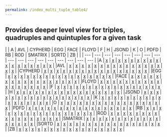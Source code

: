 ```yaml
---
permalink: /index_multi_tuple_table4/
---
```


## Provides deeper level view for triples, quadruples and quintuples for a given task

| | A | AVL | CYPHERD | EGG | FACE | FLOYD | F | H | JSOND | K | O | PDFD | RB | ROD | SMATRIX | SORTD | ZB |
| | --- | --- | --- | --- | --- | --- | --- | --- | --- | --- | --- | --- | --- | --- | --- | --- | --- |
|A | [x](../multi_tuple_combination_A-A/) | [x](../multi_tuple_combination_A-AVL/) | [x](../multi_tuple_combination_A-CYPHERD/) | [x](../multi_tuple_combination_A-EGG/) | [x](../multi_tuple_combination_A-FACE/) | [x](../multi_tuple_combination_A-FLOYD/) | [x](../multi_tuple_combination_A-F/) | [x](../multi_tuple_combination_A-H/) | [x](../multi_tuple_combination_A-JSOND/) | [x](../multi_tuple_combination_A-K/) | [x](../multi_tuple_combination_A-O/) | [x](../multi_tuple_combination_A-PDFD/) | [x](../multi_tuple_combination_A-RB/) | [x](../multi_tuple_combination_A-ROD/) | [x](../multi_tuple_combination_A-SMATRIX/) | [x](../multi_tuple_combination_A-SORTD/) | [x](../multi_tuple_combination_A-ZB/) |
|AVL | [x](../multi_tuple_combination_AVL-A/) | [x](../multi_tuple_combination_AVL-AVL/) | [x](../multi_tuple_combination_AVL-CYPHERD/) | [x](../multi_tuple_combination_AVL-EGG/) | [x](../multi_tuple_combination_AVL-FACE/) | [x](../multi_tuple_combination_AVL-FLOYD/) | [x](../multi_tuple_combination_AVL-F/) | [x](../multi_tuple_combination_AVL-H/) | [x](../multi_tuple_combination_AVL-JSOND/) | [x](../multi_tuple_combination_AVL-K/) | [x](../multi_tuple_combination_AVL-O/) | [x](../multi_tuple_combination_AVL-PDFD/) | [x](../multi_tuple_combination_AVL-RB/) | [x](../multi_tuple_combination_AVL-ROD/) | [x](../multi_tuple_combination_AVL-SMATRIX/) | [x](../multi_tuple_combination_AVL-SORTD/) | [x](../multi_tuple_combination_AVL-ZB/) |
|CYPHERD | [x](../multi_tuple_combination_CYPHERD-A/)  | [x](../multi_tuple_combination_CYPHERD-AVL/)  | [x](../multi_tuple_combination_CYPHERD-CYPHERD/)  | [x](../multi_tuple_combination_CYPHERD-EGG/)  | [x](../multi_tuple_combination_CYPHERD-FACE/)  | [x](../multi_tuple_combination_CYPHERD-FLOYD/)  | [x](../multi_tuple_combination_CYPHERD-F/)  | [x](../multi_tuple_combination_CYPHERD-H/)  | [x](../multi_tuple_combination_CYPHERD-JSOND/)  | [x](../multi_tuple_combination_CYPHERD-K/)  | [x](../multi_tuple_combination_CYPHERD-O/)  | [x](../multi_tuple_combination_CYPHERD-PDFD/)  | [x](../multi_tuple_combination_CYPHERD-RB/)  | [x](../multi_tuple_combination_CYPHERD-ROD/)  | [x](../multi_tuple_combination_CYPHERD-SMATRIX/)  | [x](../multi_tuple_combination_CYPHERD-SORTD/)  | [x](../multi_tuple_combination_CYPHERD-ZB/) |
|EGG | [x](../multi_tuple_combination_EGG-A/)  | [x](../multi_tuple_combination_EGG-AVL/)  | [x](../multi_tuple_combination_EGG-CYPHERD/)  | [x](../multi_tuple_combination_EGG-EGG/)  | [x](../multi_tuple_combination_EGG-FACE/)  | [x](../multi_tuple_combination_EGG-FLOYD/)  | [x](../multi_tuple_combination_EGG-F/)  | [x](../multi_tuple_combination_EGG-H/)  | [x](../multi_tuple_combination_EGG-JSOND/)  | [x](../multi_tuple_combination_EGG-K/)  | [x](../multi_tuple_combination_EGG-O/)  | [x](../multi_tuple_combination_EGG-PDFD/)  | [x](../multi_tuple_combination_EGG-RB/)  | [x](../multi_tuple_combination_EGG-ROD/)  | [x](../multi_tuple_combination_EGG-SMATRIX/)  | [x](../multi_tuple_combination_EGG-SORTD/)  | [x](../multi_tuple_combination_EGG-ZB/) |
|FACE | [x](../multi_tuple_combination_F-A/)  | [x](../multi_tuple_combination_F-AVL/)  | [x](../multi_tuple_combination_F-CYPHERD/)  | [x](../multi_tuple_combination_F-EGG/)  | [x](../multi_tuple_combination_F-FACE/)  | [x](../multi_tuple_combination_F-FLOYD/)  | [x](../multi_tuple_combination_F-F/)  | [x](../multi_tuple_combination_F-H/)  | [x](../multi_tuple_combination_F-JSOND/)  | [x](../multi_tuple_combination_F-K/)  | [x](../multi_tuple_combination_F-O/)  | [x](../multi_tuple_combination_F-PDFD/)  | [x](../multi_tuple_combination_F-RB/)  | [x](../multi_tuple_combination_F-ROD/)  | [x](../multi_tuple_combination_F-SMATRIX/)  | [x](../multi_tuple_combination_F-SORTD/)  | [x](../multi_tuple_combination_F-ZB/) |
|FLOYD | [x](../multi_tuple_combination_FACE-A/)  | [x](../multi_tuple_combination_FACE-AVL/)  | [x](../multi_tuple_combination_FACE-CYPHERD/)  | [x](../multi_tuple_combination_FACE-EGG/)  | [x](../multi_tuple_combination_FACE-FACE/)  | [x](../multi_tuple_combination_FACE-FLOYD/)  | [x](../multi_tuple_combination_FACE-F/)  | [x](../multi_tuple_combination_FACE-H/)  | [x](../multi_tuple_combination_FACE-JSOND/)  | [x](../multi_tuple_combination_FACE-K/)  | [x](../multi_tuple_combination_FACE-O/)  | [x](../multi_tuple_combination_FACE-PDFD/)  | [x](../multi_tuple_combination_FACE-RB/)  | [x](../multi_tuple_combination_FACE-ROD/)  | [x](../multi_tuple_combination_FACE-SMATRIX/)  | [x](../multi_tuple_combination_FACE-SORTD/)  | [x](../multi_tuple_combination_FACE-ZB/) |
|F | [x](../multi_tuple_combination_FLOYD-A/)  | [x](../multi_tuple_combination_FLOYD-AVL/)  | [x](../multi_tuple_combination_FLOYD-CYPHERD/)  | [x](../multi_tuple_combination_FLOYD-EGG/)  | [x](../multi_tuple_combination_FLOYD-FACE/)  | [x](../multi_tuple_combination_FLOYD-FLOYD/)  | [x](../multi_tuple_combination_FLOYD-F/)  | [x](../multi_tuple_combination_FLOYD-H/)  | [x](../multi_tuple_combination_FLOYD-JSOND/)  | [x](../multi_tuple_combination_FLOYD-K/)  | [x](../multi_tuple_combination_FLOYD-O/)  | [x](../multi_tuple_combination_FLOYD-PDFD/)  | [x](../multi_tuple_combination_FLOYD-RB/)  | [x](../multi_tuple_combination_FLOYD-ROD/)  | [x](../multi_tuple_combination_FLOYD-SMATRIX/)  | [x](../multi_tuple_combination_FLOYD-SORTD/)  | [x](../multi_tuple_combination_FLOYD-ZB/) |
|H | [x](../multi_tuple_combination_H-A/)  | [x](../multi_tuple_combination_H-AVL/)  | [x](../multi_tuple_combination_H-CYPHERD/)  | [x](../multi_tuple_combination_H-EGG/)  | [x](../multi_tuple_combination_H-FACE/)  | [x](../multi_tuple_combination_H-FLOYD/)  | [x](../multi_tuple_combination_H-F/)  | [x](../multi_tuple_combination_H-H/)  | [x](../multi_tuple_combination_H-JSOND/)  | [x](../multi_tuple_combination_H-K/)  | [x](../multi_tuple_combination_H-O/)  | [x](../multi_tuple_combination_H-PDFD/)  | [x](../multi_tuple_combination_H-RB/)  | [x](../multi_tuple_combination_H-ROD/)  | [x](../multi_tuple_combination_H-SMATRIX/)  | [x](../multi_tuple_combination_H-SORTD/)  | [x](../multi_tuple_combination_H-ZB/) |
|JSOND | [x](../multi_tuple_combination_JSOND-A/)  | [x](../multi_tuple_combination_JSOND-AVL/)  | [x](../multi_tuple_combination_JSOND-CYPHERD/)  | [x](../multi_tuple_combination_JSOND-EGG/)  | [x](../multi_tuple_combination_JSOND-FACE/)  | [x](../multi_tuple_combination_JSOND-FLOYD/)  | [x](../multi_tuple_combination_JSOND-F/)  | [x](../multi_tuple_combination_JSOND-H/)  | [x](../multi_tuple_combination_JSOND-JSOND/)  | [x](../multi_tuple_combination_JSOND-K/)  | [x](../multi_tuple_combination_JSOND-O/)  | [x](../multi_tuple_combination_JSOND-PDFD/)  | [x](../multi_tuple_combination_JSOND-RB/)  | [x](../multi_tuple_combination_JSOND-ROD/) | [x](../multi_tuple_combination_JSOND-SMATRIX/) | [x](../multi_tuple_combination_JSOND-SORTD/) | [x](../multi_tuple_combination_JSOND-ZB/) |
|K | [x](../multi_tuple_combination_K-AVL/) | [x](../multi_tuple_combination_K-A/) | [x](../multi_tuple_combination_K-CYPHERD/) | [x](../multi_tuple_combination_K-EGG/) | [x](../multi_tuple_combination_K-FACE/) | [x](../multi_tuple_combination_K-FLOYD/) | [x](../multi_tuple_combination_K-F/) | [x](../multi_tuple_combination_K-H/) | [x](../multi_tuple_combination_K-JSOND/) | [x](../multi_tuple_combination_K-K/) | [x](../multi_tuple_combination_K-O/) | [x](../multi_tuple_combination_K-PDFD/) | [x](../multi_tuple_combination_K-RB/) | [x](../multi_tuple_combination_K-ROD/) | [x](../multi_tuple_combination_K-SMATRIX/) | [x](../multi_tuple_combination_K-SORTD/) | [x](../multi_tuple_combination_K-ZB/) |
|O | [x](../multi_tuple_combination_O-AVL/) | [x](../multi_tuple_combination_O-A/) | [x](../multi_tuple_combination_O-CYPHERD/) | [x](../multi_tuple_combination_O-EGG/) | [x](../multi_tuple_combination_O-FACE/) | [x](../multi_tuple_combination_O-FLOYD/) | [x](../multi_tuple_combination_O-F/) | [x](../multi_tuple_combination_O-H/) | [x](../multi_tuple_combination_O-JSOND/) | [x](../multi_tuple_combination_O-K/) | [x](../multi_tuple_combination_O-O/) | [x](../multi_tuple_combination_O-PDFD/) | [x](../multi_tuple_combination_O-RB/) | [x](../multi_tuple_combination_O-ROD/) | [x](../multi_tuple_combination_O-SMATRIX/) | [x](../multi_tuple_combination_O-SORTD/) | [x](../multi_tuple_combination_O-ZB/) |
|PDFD | [x](../multi_tuple_combination_PDFD-AVL/) | [x](../multi_tuple_combination_PDFD-A/) | [x](../multi_tuple_combination_PDFD-CYPHERD/) | [x](../multi_tuple_combination_PDFD-EGG/) | [x](../multi_tuple_combination_PDFD-FACE/) | [x](../multi_tuple_combination_PDFD-FLOYD/) | [x](../multi_tuple_combination_PDFD-F/) | [x](../multi_tuple_combination_PDFD-H/) | [x](../multi_tuple_combination_PDFD-JSOND/) | [x](../multi_tuple_combination_PDFD-K/) | [x](../multi_tuple_combination_PDFD-O/) | [x](../multi_tuple_combination_PDFD-PDFD/) | [x](../multi_tuple_combination_PDFD-RB/) | [x](../multi_tuple_combination_PDFD-ROD/) | [x](../multi_tuple_combination_PDFD-SMATRIX/) | [x](../multi_tuple_combination_PDFD-SORTD/) | [x](../multi_tuple_combination_PDFD-ZB/) |
|RB | [x](../multi_tuple_combination_RB-AVL/) | [x](../multi_tuple_combination_RB-A/) | [x](../multi_tuple_combination_RB-CYPHERD/) | [x](../multi_tuple_combination_RB-EGG/) | [x](../multi_tuple_combination_RB-FACE/) | [x](../multi_tuple_combination_RB-FLOYD/) | [x](../multi_tuple_combination_RB-F/) | [x](../multi_tuple_combination_RB-H/) | [x](../multi_tuple_combination_RB-JSOND/) | [x](../multi_tuple_combination_RB-K/) | [x](../multi_tuple_combination_RB-O/) | [x](../multi_tuple_combination_RB-PDFD/) | [x](../multi_tuple_combination_RB-RB/) | [x](../multi_tuple_combination_RB-ROD/) | [x](../multi_tuple_combination_RB-SMATRIX/) | [x](../multi_tuple_combination_RB-SORTD/) | [x](../multi_tuple_combination_RB-ZB/) |
|ROD | [x](../multi_tuple_combination_ROD-AVL/) | [x](../multi_tuple_combination_ROD-A/) | [x](../multi_tuple_combination_ROD-CYPHERD/) | [x](../multi_tuple_combination_ROD-EGG/) | [x](../multi_tuple_combination_ROD-FACE/) | [x](../multi_tuple_combination_ROD-FLOYD/) | [x](../multi_tuple_combination_ROD-F/) | [x](../multi_tuple_combination_ROD-H/) | [x](../multi_tuple_combination_ROD-JSOND/) | [x](../multi_tuple_combination_ROD-K/) | [x](../multi_tuple_combination_ROD-O/) | [x](../multi_tuple_combination_ROD-PDFD/) | [x](../multi_tuple_combination_ROD-RB/) | [x](../multi_tuple_combination_ROD-ROD/) | [x](../multi_tuple_combination_ROD-SMATRIX/) | [x](../multi_tuple_combination_ROD-SORTD/) | [x](../multi_tuple_combination_ROD-ZB/) |
|SMATRIX | [x](../multi_tuple_combination_SMATRIX-AVL/) | [x](../multi_tuple_combination_SMATRIX-A/) | [x](../multi_tuple_combination_SMATRIX-CYPHERD/) | [x](../multi_tuple_combination_SMATRIX-EGG/) | [x](../multi_tuple_combination_SMATRIX-FACE/) | [x](../multi_tuple_combination_SMATRIX-FLOYD/) | [x](../multi_tuple_combination_SMATRIX-F/) | [x](../multi_tuple_combination_SMATRIX-H/) | [x](../multi_tuple_combination_SMATRIX-JSOND/) | [x](../multi_tuple_combination_SMATRIX-K/) | [x](../multi_tuple_combination_SMATRIX-O/) | [x](../multi_tuple_combination_SMATRIX-PDFD/) | [x](../multi_tuple_combination_SMATRIX-RB/) | [x](../multi_tuple_combination_SMATRIX-ROD/) | [x](../multi_tuple_combination_SMATRIX-SMATRIX/) | [x](../multi_tuple_combination_SMATRIX-SORTD/) | [x](../multi_tuple_combination_SMATRIX-ZB/) |
|SORTD | [x](../multi_tuple_combination_SORTD-AVL/) | [x](../multi_tuple_combination_SORTD-A/) | [x](../multi_tuple_combination_SORTD-CYPHERD/) | [x](../multi_tuple_combination_SORTD-EGG/) | [x](../multi_tuple_combination_SORTD-FACE/) | [x](../multi_tuple_combination_SORTD-FLOYD/) | [x](../multi_tuple_combination_SORTD-F/) | [x](../multi_tuple_combination_SORTD-H/) | [x](../multi_tuple_combination_SORTD-JSOND/) | [x](../multi_tuple_combination_SORTD-K/) | [x](../multi_tuple_combination_SORTD-O/) | [x](../multi_tuple_combination_SORTD-PDFD/) | [x](../multi_tuple_combination_SORTD-RB/) | [x](../multi_tuple_combination_SORTD-ROD/) | [x](../multi_tuple_combination_SORTD-SMATRIX/) | [x](../multi_tuple_combination_SORTD-SORTD/) | [x](../multi_tuple_combination_SORTD-ZB/) |
|ZB | [x](../multi_tuple_combination_ZB-AVL/) | [x](../multi_tuple_combination_ZB-A/) | [x](../multi_tuple_combination_ZB-CYPHERD/) | [x](../multi_tuple_combination_ZB-EGG/) | [x](../multi_tuple_combination_ZB-FACE/) | [x](../multi_tuple_combination_ZB-FLOYD/) | [x](../multi_tuple_combination_ZB-F/) | [x](../multi_tuple_combination_ZB-H/) | [x](../multi_tuple_combination_ZB-JSOND/) | [x](../multi_tuple_combination_ZB-K/) | [x](../multi_tuple_combination_ZB-O/) | [x](../multi_tuple_combination_ZB-PDFD/) | [x](../multi_tuple_combination_ZB-RB/) | [x](../multi_tuple_combination_ZB-ROD/) | [x](../multi_tuple_combination_ZB-SMATRIX/) | [x](../multi_tuple_combination_ZB-SORTD/) | [x](../multi_tuple_combination_ZB-ZB/) |
